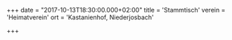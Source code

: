 +++
date = "2017-10-13T18:30:00.000+02:00"
title = 'Stammtisch'
verein = 'Heimatverein'
ort = 'Kastanienhof, Niederjosbach'

+++

      